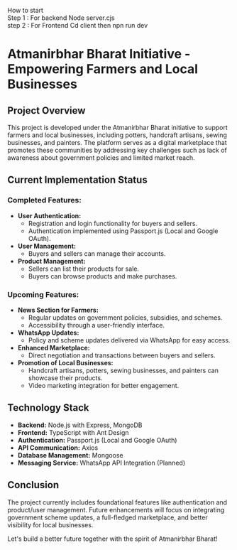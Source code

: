 How to start <br>
Step 1 : For backend Node server.cjs <br>
step 2 : For Frontend Cd client then npn run dev 

# Atmanirbhar Bharat Initiative - Empowering Farmers and Local Businesses

## Project Overview
This project is developed under the Atmanirbhar Bharat initiative to support farmers and local businesses, including potters, handcraft artisans, sewing businesses, and painters. The platform serves as a digital marketplace that promotes these communities by addressing key challenges such as lack of awareness about government policies and limited market reach.

## Current Implementation Status
### Completed Features:
- **User Authentication:**
  - Registration and login functionality for buyers and sellers.
  - Authentication implemented using Passport.js (Local and Google OAuth).
- **User Management:**
  - Buyers and sellers can manage their accounts.
- **Product Management:**
  - Sellers can list their products for sale.
  - Buyers can browse products and make purchases.

### Upcoming Features:
- **News Section for Farmers:**
  - Regular updates on government policies, subsidies, and schemes.
  - Accessibility through a user-friendly interface.
- **WhatsApp Updates:**
  - Policy and scheme updates delivered via WhatsApp for easy access.
- **Enhanced Marketplace:**
  - Direct negotiation and transactions between buyers and sellers.
- **Promotion of Local Businesses:**
  - Handcraft artisans, potters, sewing businesses, and painters can showcase their products.
  - Video marketing integration for better engagement.

## Technology Stack
- **Backend:** Node.js with Express, MongoDB
- **Frontend:** TypeScript with Ant Design
- **Authentication:** Passport.js (Local and Google OAuth)
- **API Communication:** Axios
- **Database Management:** Mongoose
- **Messaging Service:** WhatsApp API Integration (Planned)

## Conclusion
The project currently includes foundational features like authentication and product/user management. Future enhancements will focus on integrating government scheme updates, a full-fledged marketplace, and better visibility for local businesses. 

Let's build a better future together with the spirit of Atmanirbhar Bharat!


